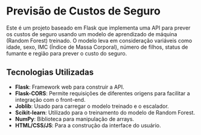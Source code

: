 # Previsão de Custos de Seguro

Este é um projeto baseado em Flask que implementa uma API para prever os custos de seguro usando um modelo de aprendizado de máquina (Random Forest) treinado. O modelo leva em consideração variáveis como idade, sexo, IMC (Índice de Massa Corporal), número de filhos, status de fumante e região para prever o custo do seguro.

## Tecnologias Utilizadas

- **Flask**: Framework web para construir a API.
- **Flask-CORS**: Permite requisições de diferentes origens para facilitar a integração com o front-end.
- **Joblib**: Usado para carregar o modelo treinado e o escalador.
- **Scikit-learn**: Utilizado para o treinamento do modelo de Random Forest.
- **NumPy**: Biblioteca para manipulação de arrays.
- **HTML/CSS/JS**: Para a construção da interface do usuário.

